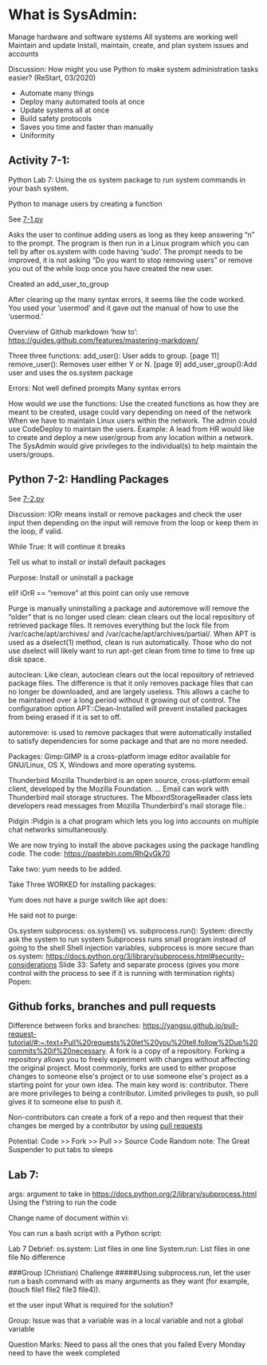 # What is SysAdmin:
Manage hardware and software systems
All systems are working well
Maintain and update
Install, maintain, create, and plan system issues and accounts

Discussion: 
 How might you use Python to make system administration tasks easier? (ReStart, 03/2020)
* Automate many things
* Deploy many automated tools at once
* Update systems all at once
* Build safety protocols 
* Saves you time and faster than manually
* Uniformity

## Activity 7-1: 
Python Lab 7: Using the os system package to run system commands in your bash system.

Python to manage users by creating a function

See [7-1.py](7-1.py)

Asks the user to continue adding users as long as they keep answering “n” to the prompt.
The program is then run in a Linux program which you can tell by after os.system with code having ‘sudo’.
The prompt needs to be improved, it is not asking “Do you want to stop removing users” or remove you out of the while loop once you have created the new user.



Created an add_user_to_group

After clearing up the many syntax errors, it seems like the code worked. You used your ‘usermod’ and it gave out the manual of how to use the ‘usermod.’

Overview of Github markdown ‘how to’:
https://guides.github.com/features/mastering-markdown/

Three three functions:
add_user(): User adds to group. [page 11]
remove_user(): Removes user either Y or N. [page 9]
add_user_group():Add user and uses the os.system package

Errors: 
Not well defined prompts
Many syntax errors

How would we use the functions:
Use the created functions as how they are meant to be created, usage could vary depending on need of the network
When we have to maintain Linux users within the network. The admin could use CodeDeploy to maintain the users. Example: A lead from HR would like to create and deploy a new user/group from any location within a network. The SysAdmin would give privileges to the individual(s) to help maintain the users/groups. 

## Python 7-2: Handling Packages

See [7-2.py](7-2.py)

Discussion: IORr means install or remove packages and check the user input then depending on the input will remove from the loop or keep them in the loop, if valid. 

While True: It will continue it breaks

Tell us what to install or install default packages

Purpose: Install or uninstall a package

elif iOrR == “remove” at this point can only use remove

Purge is manually uninstalling a package and autoremove will remove the “older” that is no longer used
clean: clean clears out the local repository of retrieved package files. It removes everything but the lock file from /var/cache/apt/archives/ and /var/cache/apt/archives/partial/. When APT is used as a dselect(1) method, clean is run automatically. Those who do not use dselect will likely want to run apt-get clean from time to time to free up disk space.

autoclean: Like clean, autoclean clears out the local repository of retrieved package files. The difference is that it only removes package files that can no longer be downloaded, and are largely useless. This allows a cache to be maintained over a long period without it growing out of control. The configuration option APT::Clean-Installed will prevent installed packages from being erased if it is set to off.

autoremove: is used to remove packages that were automatically installed to satisfy dependencies for some package and that are no more needed.

Packages:
Gimp:GIMP is a cross-platform image editor available for GNU/Linux, OS X, Windows and more operating systems.

Thunderbird Mozilla Thunderbird is an open source, cross-platform email client, developed by the Mozilla Foundation. ... Email can work with Thunderbird mail storage structures. The MboxrdStorageReader class lets developers read messages from Mozilla Thunderbird's mail storage file.:

Pidgin :Pidgin is a chat program which lets you log into accounts on multiple chat networks simultaneously.

We are now trying to install the above packages using the package handling code.
The code: https://pastebin.com/RhQvGk70

Take two:
yum needs to be added.

Take Three WORKED for installing packages:

Yum does not have a purge switch like apt does:


He said not to purge:

Os.system subprocess:
os.system() vs. subprocess.run():
System: directly ask the system to run system
Subprocess runs small program instead of going to the shell
Shell injection variables, subprocess is more secure than os.system: https://docs.python.org/3/library/subprocess.html#security-considerations
Slide 33: Safety and separate process (gives you more control with the process to see if it is running with termination rights)
Popen: 

## Github forks, branches and pull requests
Difference between forks and branches:
https://yangsu.github.io/pull-request-tutorial/#:~:text=Pull%20requests%20let%20you%20tell,follow%2Dup%20commits%20if%20necessary.
A fork is a copy of a repository. Forking a repository allows you to freely experiment with changes without affecting the original project. Most commonly, forks are used to either propose changes to someone else's project or to use someone else's project as a starting point for your own idea.
The main key word is: contributor. There are more privileges to being a contributor. 
Limited privileges to push, so pull gives it to someone else to push it.

Non-contributors can create a fork of a repo and then request that their changes be merged by a contributor by using [pull requests](https://docs.github.com/en/github/collaborating-with-issues-and-pull-requests/about-pull-requests)

Potential: 
Code >> Fork >> Pull >> Source Code
Random note: The Great Suspender to put tabs to sleeps

## Lab 7:
args: argument to take in
https://docs.python.org/2/library/subprocess.html
Using the f’string to run the code


Change name of document within vi:

You can run a bash script with a Python script:



Lab 7 Debrief:
os.system: List files in one line
System.run: List files in one file
No difference

###Group (Christian) Challenge
#####Using subprocess.run, let the user run a bash command with as many arguments as they want (for example, (touch file1 file2 file3 file4)).

et the user input
What is required for the solution?

Group:
Issue was that a variable was in a local variable and not a global variable

Question Marks:
Need to pass all the ones that you failed
Every Monday need to have the week completed


